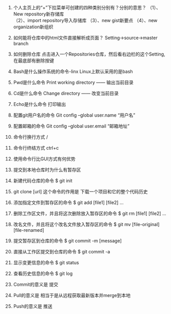 1.	个人主页上的“+”下拉菜单可创建的四种类别分别有？分别的意思？
（1）、New repository新存储库  
（2）、import repository导入存储库 
（3）、new gist新要点 
（4）、new organization新组织
2.	如何能将仓库中的html文件直接解析成页面？
Setting->source->master branch
3.	如何删除仓库
点击进入一个Repositories仓库，然后看右边栏的这个Setting, 在最底部有删除按键
4.	Bash是什么操作系统的命令-linx
Linux上默认采用的是bash
5.	Pwd是什么命令
Print working directory	—— 输出当前目录
6.	Cd是什么命令
Change directory —— 改变当前目录
7.	Echo是什么命令
打印输出
8.	配置git用户名的命令
Git config –global user.name “用户名”
9.	配置邮箱的命令
Git config –global user.email “邮箱地址”
10.	命令行换行方式
/
11.	命令行终结方式 
ctrl+c
12.	使用命令行比GUI方式有何优势

13.	提交到本地仓库时为什么有暂存区
14.	新建代码仓库的命令
$ git init
15.	git clone [url] 这个命令的作用是
下载一个项目和它的整个代码历史
16.	添加指定文件到暂存区的命令
$ git add [file1] [file2] ...
17.	删除工作区文件，并且将这次删除放入暂存区的命令
$ git rm [file1] [file2] ...
18.	改名文件，并且将这个改名文件放入暂存区的命令
$ git mv [file-original] [file-renamed]
19.	提交暂存区到仓库的命令
$ git commit -m [message]
20.	直接从工作区提交到仓库的命令
$ git commit -a
21.	显示变更信息的命令
$ git status
22.	查看历史信息的命令
$ git log
23.	Commit的意义是
提交
24.	Pull的意义是
相当于是从远程获取最新版本并merge到本地
25.	Push的意义是
推送

